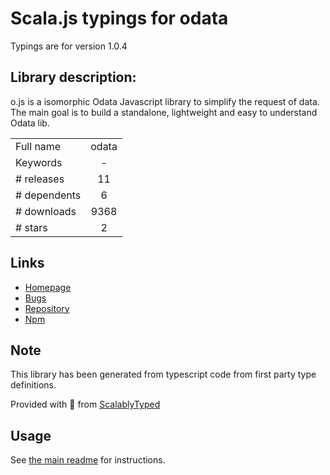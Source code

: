 
# Scala.js typings for odata

Typings are for version 1.0.4

## Library description:
o.js is a isomorphic Odata Javascript library to simplify the request of data. The main goal is to build a standalone, lightweight and easy to understand Odata lib.

|                    |                 |
| ------------------ | :-------------: |
| Full name          | odata |
| Keywords           | - |
| # releases         | 11 |
| # dependents       | 6 |
| # downloads        | 9368 |
| # stars            | 2 |

## Links
- [Homepage](https://github.com/janhommes/o.js#readme)
- [Bugs](https://github.com/janhommes/o.js/issues)
- [Repository](https://github.com/janhommes/o.js)
- [Npm](https://www.npmjs.com/package/odata)
    


## Note
This library has been generated from typescript code from first party type definitions.

Provided with :purple_heart: from [ScalablyTyped](https://github.com/oyvindberg/ScalablyTyped)

## Usage
See [the main readme](../../readme.md) for instructions.


